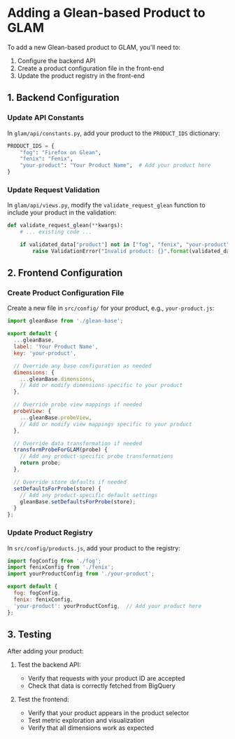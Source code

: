 # Adding a Glean-based Product to GLAM

To add a new Glean-based product to GLAM, you'll need to:

1. Configure the backend API
2. Create a product configuration file in the front-end
3. Update the product registry in the front-end

## 1. Backend Configuration

### Update API Constants

In `glam/api/constants.py`, add your product to the `PRODUCT_IDS` dictionary:

```python
PRODUCT_IDS = {
    "fog": "Firefox on Glean",
    "fenix": "Fenix",
    "your-product": "Your Product Name",  # Add your product here
}
```

### Update Request Validation

In `glam/api/views.py`, modify the `validate_request_glean` function to include your product in the validation:

```python
def validate_request_glean(**kwargs):
    # ... existing code ...

    if validated_data["product"] not in ["fog", "fenix", "your-product"]:  # Add your product here
        raise ValidationError("Invalid product: {}".format(validated_data["product"]))
```

## 2. Frontend Configuration

### Create Product Configuration File

Create a new file in `src/config/` for your product, e.g., `your-product.js`:

```javascript
import gleanBase from './glean-base';

export default {
  ...gleanBase,
  label: 'Your Product Name',
  key: 'your-product',

  // Override any base configuration as needed
  dimensions: {
    ...gleanBase.dimensions,
    // Add or modify dimensions specific to your product
  },

  // Override probe view mappings if needed
  probeView: {
    ...gleanBase.probeView,
    // Add or modify view mappings specific to your product
  },

  // Override data transformation if needed
  transformProbeForGLAM(probe) {
    // Add any product-specific probe transformations
    return probe;
  },

  // Override store defaults if needed
  setDefaultsForProbe(store) {
    // Add any product-specific default settings
    gleanBase.setDefaultsForProbe(store);
  }
};
```

### Update Product Registry

In `src/config/products.js`, add your product to the registry:

```javascript
import fogConfig from './fog';
import fenixConfig from './fenix';
import yourProductConfig from './your-product';

export default {
  fog: fogConfig,
  fenix: fenixConfig,
  'your-product': yourProductConfig,  // Add your product here
};
```

## 3. Testing

After adding your product:

1. Test the backend API:
   - Verify that requests with your product ID are accepted
   - Check that data is correctly fetched from BigQuery

2. Test the frontend:
   - Verify that your product appears in the product selector
   - Test metric exploration and visualization
   - Verify that all dimensions work as expected
